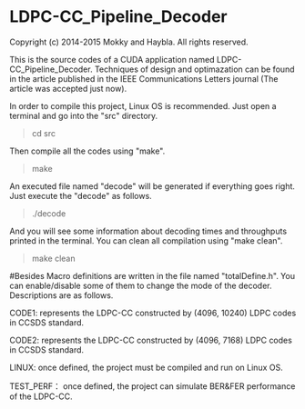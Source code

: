 # LDPC-CC_Pipeline_Decoder

Copyright (c) 2014-2015 Mokky and Haybla. All rights reserved.

This is the source codes of a CUDA application named LDPC-CC_Pipeline_Decoder. 
Techniques of design and optimazation can be found in the article published in
the IEEE Communications Letters journal (The article was accepted just now).

In order to compile this project, Linux OS is recommended. Just open a terminal 
and go into the "src" directory. 

>cd src

Then compile all the codes using "make".

>make

An executed file named "decode" will be generated if everything goes right. Just 
execute the "decode" as follows.

>./decode

And you will see some information about decoding times and throughputs printed in 
the terminal. You can clean all compilation using "make clean".

>make clean

#Besides
Macro definitions are written in the file named "totalDefine.h". You can enable/disable 
some of them to change the mode of the decoder. Descriptions are as follows.

CODE1: represents the LDPC-CC constructed by (4096, 10240) LDPC codes in CCSDS standard. 

CODE2: represents the LDPC-CC constructed by (4096, 7168) LDPC codes in CCSDS standard.

LINUX: once defined, the project must be compiled and run on Linux OS.

TEST_PERF： once defined, the project can simulate BER&FER performance of the LDPC-CC.

